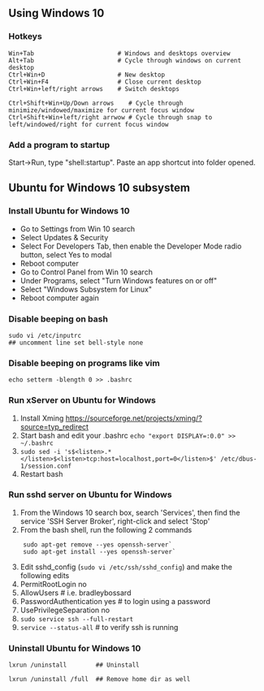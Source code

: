 ## Using Windows 10

### Hotkeys
    Win+Tab                       # Windows and desktops overview
    Alt+Tab                       # Cycle through windows on current desktop
    Ctrl+Win+D                    # New desktop
    Ctrl+Win+F4                   # Close current desktop
    Ctrl+Win+left/right arrows    # Switch desktops

    Ctrl+Shift+Win+Up/Down arrows    # Cycle through minimize/windowed/maximize for current focus window
    Ctrl+Shift+Win+left/right arrwow # Cycle through snap to left/windowed/right for current focus window

### Add a program to startup
Start->Run, type "shell:startup".  Paste an app shortcut into folder opened.

## Ubuntu for Windows 10 subsystem

### Install Ubuntu for Windows 10
* Go to Settings from Win 10 search
* Select Updates & Security
* Select For Developers Tab, then enable the Developer Mode radio button, select Yes to modal
* Reboot computer
* Go to Control Panel from Win 10 search
* Under Programs, select "Turn Windows features on or off"
* Select "Windows Subsystem for Linux"
* Reboot computer again

### Disable beeping on bash
    sudo vi /etc/inputrc
    ## uncomment line set bell-style none

### Disable beeping on programs like vim
    echo setterm -blength 0 >> .bashrc

### Run xServer on Ubuntu for Windows
1.  Install Xming https://sourceforge.net/projects/xming/?source=typ_redirect
2.  Start bash and edit your .bashrc  `echo "export DISPLAY=:0.0" >> ~/.bashrc`
3.  `sudo sed -i 's$<listen>.*</listen>$<listen>tcp:host=localhost,port=0</listen>$' /etc/dbus-1/session.conf`
4.  Restart bash

### Run sshd server on Ubuntu for Windows
1.  From the Windows 10 search box, search 'Services', then find the service 'SSH Server Broker', right-click and select 'Stop'
2.  From the bash shell, run the following 2 commands
```
    sudo apt-get remove --yes openssh-server`
    sudo apt-get install --yes openssh-server`
```
3.  Edit sshd_config (`sudo vi /etc/ssh/sshd_config`) and make the following edits
  1.  PermitRootLogin no
  2.  AllowUsers <username> # i.e. bradleybossard
  3.  PasswordAuthentication yes  # to login using a password
  4.  UsePrivilegeSeparation no
4.  `sudo service ssh --full-restart`
5.  `service --status-all` # to verify ssh is running


### Uninstall Ubuntu for Windows 10

    lxrun /uninstall        ## Uninstall
    
    lxrun /uninstall /full  ## Remove home dir as well
